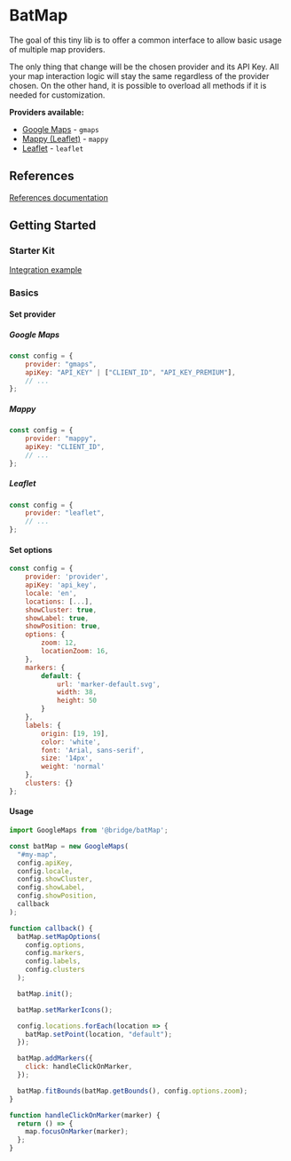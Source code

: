 # BatMap

The goal of this tiny lib is to offer a common interface to allow basic usage of multiple map providers.

The only thing that change will be the chosen provider and its API Key. All your map interaction logic will stay the same regardless of the provider chosen. On the other hand, it is possible to overload all methods if it is needed for customization.

**Providers available:**

-   [Google Maps](https://developers.google.com/maps/documentation/javascript/) - `gmaps`
-   [Mappy (Leaflet)](http://leafletjs.com/reference-1.0.3.html) - `mappy`
-   [Leaflet](http://leafletjs.com/reference-1.5.1.html) - `leaflet`

## References

[References documentation](references/)

## Getting Started

### Starter Kit

[Integration example](example/starter-kit)

### Basics

#### Set provider

##### Google Maps

```js
const config = {
    provider: "gmaps",
    apiKey: "API_KEY" | ["CLIENT_ID", "API_KEY_PREMIUM"],
    // ...
};
```

##### Mappy

```js
const config = {
    provider: "mappy",
    apiKey: "CLIENT_ID",
    // ...
};
```

##### Leaflet

```js
const config = {
    provider: "leaflet",
    // ...
};
```

#### Set options

```js
const config = {
    provider: 'provider',
    apiKey: 'api_key',
    locale: 'en',
    locations: [...],
    showCluster: true,
    showLabel: true,
    showPosition: true,
    options: {
        zoom: 12,
        locationZoom: 16,
    },
    markers: {
        default: {
            url: 'marker-default.svg',
            width: 38,
            height: 50
        }
    },
    labels: {
        origin: [19, 19],
        color: 'white',
        font: 'Arial, sans-serif',
        size: '14px',
        weight: 'normal'
    },
    clusters: {}
};
```

#### Usage

```js
import GoogleMaps from '@bridge/batMap';

const batMap = new GoogleMaps(
  "#my-map",
  config.apiKey,
  config.locale,
  config.showCluster,
  config.showLabel,
  config.showPosition,
  callback
);

function callback() {
  batMap.setMapOptions(
    config.options,
    config.markers,
    config.labels,
    config.clusters
  );

  batMap.init();

  batMap.setMarkerIcons();

  config.locations.forEach(location => {
    batMap.setPoint(location, "default");
  });

  batMap.addMarkers({
    click: handleClickOnMarker,
  });

  batMap.fitBounds(batMap.getBounds(), config.options.zoom);
}

function handleClickOnMarker(marker) {
  return () => {
    map.focusOnMarker(marker);
  };
}
```

